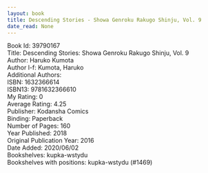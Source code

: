 ```yaml
---
layout: book
title: Descending Stories - Showa Genroku Rakugo Shinju, Vol. 9
date_read: None
---
```


Book Id: 39790167<br />
Title: Descending Stories: Showa Genroku Rakugo Shinju, Vol. 9<br />
Author: Haruko Kumota<br />
Author l-f: Kumota, Haruko<br />
Additional Authors: <br />
ISBN: 1632366614<br />
ISBN13: 9781632366610<br />
My Rating: 0<br />
Average Rating: 4.25<br />
Publisher: Kodansha Comics<br />
Binding: Paperback<br />
Number of Pages: 160<br />
Year Published: 2018<br />
Original Publication Year: 2016<br />
Date Added: 2020/06/02<br />
Bookshelves: kupka-wstydu<br />
Bookshelves with positions: kupka-wstydu (#1469)<br />

